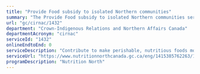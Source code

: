 ```yaml
---
title: "Provide Food subsidy to isolated Northern communities"
summary: "The Provide Food subsidy to isolated Northern communities service from Crown-Indigenous Relations and Northern Affairs Canada is not available end-to-end online, according to the GC Service Inventory."
url: "gc/cirnac/1432"
department: "Crown-Indigenous Relations and Northern Affairs Canada"
departmentAcronym: "cirnac"
serviceId: "1432"
onlineEndtoEnd: 0
serviceDescription: "Contribute to make perishable, nutritious foods more accessible and affordable than it otherwise would be for Canadians living in isolated northern communities without year-round surface (road, rail or marine) access."
serviceUrl: "https://www.nutritionnorthcanada.gc.ca/eng/1415385762263/1415385790537"
programDescription: "Nutrition North"
---
```

